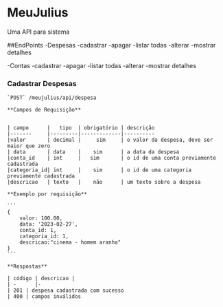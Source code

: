 # MeuJulius

Uma API para sistema 

##EndPoints
-Despesas
    -cadastrar
    -apagar
    -listar todas
    -alterar
    -mostrar detalhes

-Contas
    -cadastrar
    -apagar
    -listar todas
    -alterar
    -mostrar detalhes

### Cadastrar Despesas

    `POST` /meujulius/api/despesa

    **Campos de Requisição**


    | campo      |   tipo  | obrigatório | descrição 
    |-------     |---------|-------------|----------
    |valor       | decimal |     sim     | o valor da despesa, deve ser maior que zero
    | data       | data    |    sim      | a data da despesa
    |conta_id    | int     |   sim       | o id de uma conta previamente cadastrada
    |categoria_id| int     |    sim      | o id de uma categoria previamente cadastrada
    |descricao   | texto   |    não      | um texto sobre a despesa

    **Exemplo por requisição**

    ```
    {
        valor: 100.00,
        data: '2023-02-27',
        conta_id: 1,
        categoria_id: 1,
        descricao:"cinema - homem aranha"
    }
    ```

    **Respostas**

    | código | descricao |
    | -      |-
    | 201 | despesa cadastrada com sucesso
    | 400 | campos inválidos
